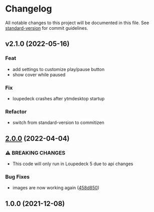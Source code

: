 # Changelog

All notable changes to this project will be documented in this file. See [standard-version](https://github.com/conventional-changelog/standard-version) for commit guidelines.

## v2.1.0 (2022-05-16)

### Feat

- add settings to customize play/pause button
- show cover while paused

### Fix

- loupedeck crashes after ytmdesktop startup

### Refactor

- switch from standard-version to commitizen

## [2.0.0](https://github.com/XeroxDev/Loupedeck-plugin-YTMDesktop/compare/v1.0.0...v2.0.0) (2022-04-04)


### ⚠ BREAKING CHANGES

* This code will only run in Loupedeck 5 due to api changes

### Bug Fixes

* images are now working again ([458d850](https://github.com/XeroxDev/Loupedeck-plugin-YTMDesktop/commit/458d850640f6ccd8108e1d39692fdf26b252af72))

## 1.0.0 (2021-12-08)
